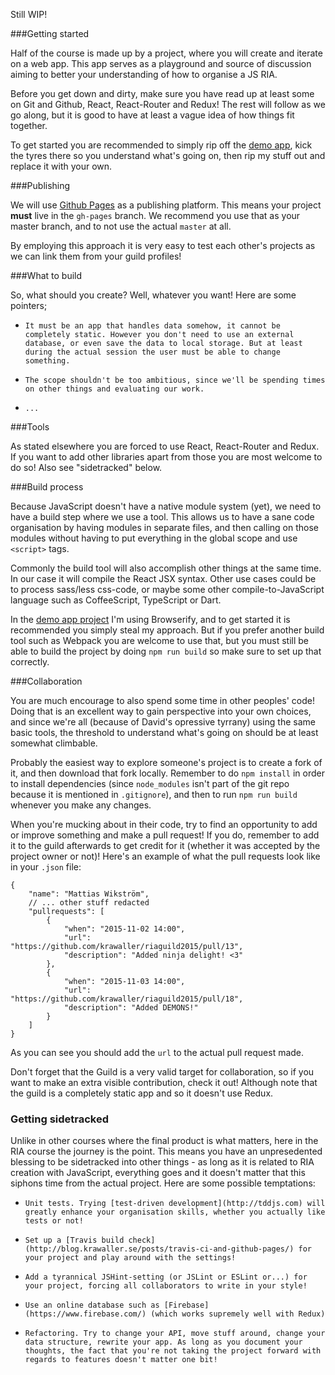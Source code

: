 Still WIP!


###Getting started

Half of the course is made up by a project, where you will create and iterate on a web app. This app serves as a playground and source of discussion aiming to better your understanding of how to organise a JS RIA.

Before you get down and dirty, make sure you have read up at least some on Git and Github, React, React-Router and Redux! The rest will follow as we go along, but it is good to have at least a vague idea of how things fit together.

To get started you are recommended to simply rip off the [demo app](../demo-app), kick the tyres there so you understand what's going on, then rip my stuff out and replace it with your own.

###Publishing

We will use [Github Pages](../git-and-github) as a publishing platform. This means your project **must** live in the `gh-pages` branch. We recommend you use that as your master branch, and to not use the actual `master` at all.

By employing this approach it is very easy to test each other's projects as we can link them from your guild profiles!


###What to build

So, what should you create? Well, whatever you want! Here are some pointers;
 
*     It must be an app that handles data somehow, it cannot be completely static. However you don't need to use an external database, or even save the data to local storage. But at least during the actual session the user must be able to change something.
*     The scope shouldn't be too ambitious, since we'll be spending times on other things and evaluating our work.
*     ...

###Tools

As stated elsewhere you are forced to use React, React-Router and Redux. If you want to add other libraries apart from those you are most welcome to do so! Also see "sidetracked" below.


###Build process

Because JavaScript doesn't have a native module system (yet), we need to have a build step where we use a tool. This allows us to have a sane code organisation by having modules in separate files, and then calling on those modules without having to put everything in the global scope and use `<script>` tags.

Commonly the build tool will also accomplish other things at the same time. In our case it will compile the React JSX syntax. Other use cases could be to process sass/less css-code, or maybe some other compile-to-JavaScript language such as CoffeeScript, TypeScript or Dart.

In the [demo app project](../demo-app) I'm using Browserify, and to get started it is recommended you simply steal my approach. But if you prefer another build tool such as Webpack you are welcome to use that, but you must still be able to build the project by doing `npm run build` so make sure to set up that correctly.


###Collaboration

You are much encourage to also spend some time in other peoples' code! Doing that is an excellent way to gain perspective into your own choices, and since we're all (because of David's opressive tyrrany) using the same basic tools, the threshold to understand what's going on should be at least somewhat climbable.

Probably the easiest way to explore someone's project is to create a fork of it, and then download that fork locally. Remember to do `npm install` in order to install dependencies (since `node_modules` isn't part of the git repo because it is mentioned in `.gitignore`), and then to run `npm run build` whenever you make any changes.

When you're mucking about in their code, try to find an opportunity to add or improve something and make a pull request! If you do, remember to add it to the guild afterwards to get credit for it (whether it was accepted by the project owner or not)! Here's an example of what the pull requests look like in your `.json` file:

```
{
	"name": "Mattias Wikström",
	// ... other stuff redacted
	"pullrequests": [
		{
			"when": "2015-11-02 14:00",
		    "url": "https://github.com/krawaller/riaguild2015/pull/13",
		    "description": "Added ninja delight! <3"
		},
		{
			"when": "2015-11-03 14:00",
		    "url": "https://github.com/krawaller/riaguild2015/pull/18",
		    "description": "Added DEMONS!"
		}
	]
}
```

As you can see you should add the `url` to the actual pull request made.

Don't forget that the Guild is a very valid target for collaboration, so if you want to make an extra visible contribution, check it out! Although note that the guild is a completely static app and so it doesn't use Redux.


### Getting sidetracked

Unlike in other courses where the final product is what matters, here in the RIA course the journey is the point. This means you have an unpresedented blessing to be sidetracked into other things - as long as it is related to RIA creation with JavaScript, everything goes and it doesn't matter that this siphons time from the actual project. Here are some possible temptations:

*     Unit tests. Trying [test-driven development](http://tddjs.com) will greatly enhance your organisation skills, whether you actually like tests or not!
*     Set up a [Travis build check](http://blog.krawaller.se/posts/travis-ci-and-github-pages/) for your project and play around with the settings!
*     Add a tyrannical JSHint-setting (or JSLint or ESLint or...) for your project, forcing all collaborators to write in your style!
*     Use an online database such as [Firebase](https://www.firebase.com/) (which works supremely well with Redux)
*     Refactoring. Try to change your API, move stuff around, change your data structure, rewrite your app. As long as you document your thoughts, the fact that you're not taking the project forward with regards to features doesn't matter one bit!

